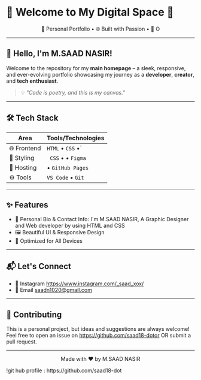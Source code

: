 <h1>🌟 Welcome to My Digital Space 🌟</h1>

<p align="center">
  🚀 Personal Portfolio • 🌐 Built with Passion • 📍 O
</p>

---

## 👋 Hello, I'm M.SAAD NASIR!

Welcome to the repository for my **main homepage** – a sleek, responsive, and ever-evolving portfolio showcasing my journey as a **developer**, **creator**, and **tech enthusiast**.

> 💡 *"Code is poetry, and this is my canvas."*

---

## 🛠️ Tech Stack

| Area         | Tools/Technologies                  |
|--------------|-------------------------------------|
| 🌐 Frontend  | `HTML` • `CSS` •` |
| 🎨 Styling   | ` CSS` •  • `Figma` |
| 🚀 Hosting   |  • `GitHub Pages`  |
| ⚙️ Tools     | `VS Code` • `Git` |

---

## ✨ Features

- 👤 Personal Bio & Contact Info: I`m M.SAAD NASIR, A Graphic Designer and Web developer by using HTML and CSS
- 🖼️ Beautiful UI & Responsive Design  
- 📱 Optimized for All Devices  


---



## 📬 Let's Connect

- 📸 Instagram https://www.instagram.com/_saad_xox/
- 📧 Email saadn1020@gmail.com

---

## 🤝 Contributing

This is a personal project, but ideas and suggestions are always welcome! Feel free to open an issue on https://github.com/saad18-dotor OR submit a pull request.

---

<p align="center">
  Made with ❤️ by M.SAAD NASIR
</p>
!git hub profile : https://github.com/saad18-dot
